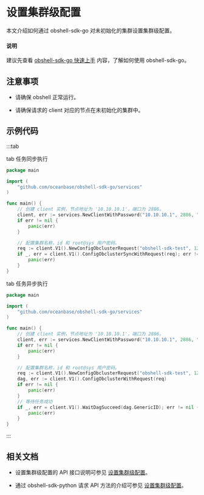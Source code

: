 # 设置集群级配置

本文介绍如何通过 obshell-sdk-go 对未初始化的集群设置集群级配置。

<main id="notice" type='explain'>
  <h4>说明</h4>
  <p>建议先查看 <a href='../100.quickstart-of-go.md'>obshell-sdk-go 快速上手</a> 内容，了解如何使用 obshell-sdk-go。</p>
</main>

## 注意事项

* 请确保 obshell 正常运行。

* 请确保请求的 client 对应的节点在未初始化的集群中。

## 示例代码

:::tab

tab 任务同步执行

```go
package main

import (
    "github.com/oceanbase/obshell-sdk-go/services"
)

func main() {
    // 创建 client 实例，节点地址为 '10.10.10.1'，端口为 2886。
    client, err := services.NewClientWithPassword("10.10.10.1", 2886, "***")
    if err != nil {
        panic(err)
    }

    // 配置集群名称，id 和 root@sys 用户密码。
    req := client.V1().NewConfigObclusterRequest("obshell-sdk-test", 12358).SetRootPwd("1111")
    if _, err = client.V1().ConfigObclusterSyncWithRequest(req); err != nil {
        panic(err)
    }
}
```

tab 任务异步执行

```go
package main

import (
    "github.com/oceanbase/obshell-sdk-go/services"
)

func main() {
    // 创建 client 实例，节点地址为 '10.10.10.1'，端口为 2886。
    client, err := services.NewClientWithPassword("10.10.10.1", 2886, "***")
    if err != nil {
        panic(err)
    }

    // 配置集群名称，id 和 root@sys 用户密码。
    req := client.V1().NewConfigObclusterRequest("obshell-sdk-test", 12358).SetRootPwd("1111")
    dag, err := client.V1().ConfigObclusterWithRequest(req)
    if err != nil {
        panic(err)
    }
    // 等待任务成功
    if _, err = client.V1().WaitDagSucceed(dag.GenericID); err != nil {
        panic(err)
    }
}
```

:::

## 相关文档

* 设置集群级配置的 API 接口说明可参见 [设置集群级配置](../../../400.obshell-api-reference/200.cluster-management/410.set-cluster-level.md)。

* 通过 obshell-sdk-python 请求 API 方法的介绍可参见 [设置集群级配置](../../100.python/200.cluster-management/410.set-cluster-level-of-python.md)。
